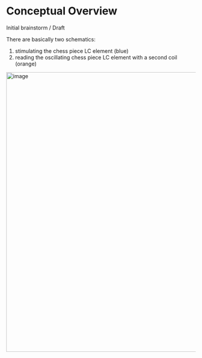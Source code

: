 # Conceptual Overview
Initial brainstorm / Draft

There are basically two schematics: 
1.  stimulating the chess piece LC element (blue) 
1.  reading the oscillating chess piece LC element with a second coil (orange)


<img width="745" alt="image" src="https://github.com/fdraeger/eChessBoard/assets/19647221/de4a8cd2-9635-4102-b751-3bd017276d13">

